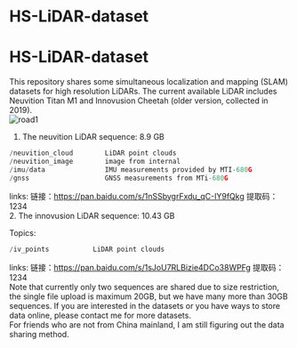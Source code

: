 # HS-LiDAR-dataset
# HS-LiDAR-dataset
This repository shares some simultaneous localization and mapping (SLAM) datasets for high resolution LiDARs. The current available LiDAR includes Neuvition Titan M1 and Innovusion Cheetah (older version, collected in 2019). </br>
![road1](https://user-images.githubusercontent.com/40022787/163915152-61e869af-c508-46d3-92bc-a1181fec949b.png)</br>
1. The neuvition LiDAR sequence: 8.9 GB </br>
```C++
/neuvition_cloud        LiDAR point clouds 
/neuvition_image        image from internal 
/imu/data               IMU measurements provided by MTI-680G
/gnss                   GNSS measurements from MTi-680G
```
links: 链接：https://pan.baidu.com/s/1nSSbygrFxdu_qC-IY9fQkg 
提取码：1234  </br>
2.  The innovusion LiDAR sequence: 10.43 GB </br>

Topics:
```C++
/iv_points           LiDAR point clouds 
```
links: 链接：https://pan.baidu.com/s/1sJoU7RLBizie4DCo38WPFg 
提取码：1234 </br> 
Note that currently only two sequences are shared due to size restriction, the single file upload is maximum 20GB, but we have many more than 30GB sequences. If you are interested in the datasets or you have ways to store data online, please contact me for more datasets. </br>
For friends who are not from China mainland, I am still figuring out the data sharing method.
